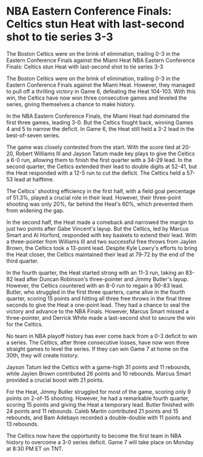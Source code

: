 #  NBA Eastern Conference Finals: Celtics stun Heat with last-second shot to tie series 3-3

The Boston Celtics were on the brink of elimination, trailing 0-3 in the Eastern Conference Finals against the Miami Heat 
  NBA Eastern Conference Finals: Celtics stun Heat with last-second shot to tie series 3-3

The Boston Celtics were on the brink of elimination, trailing 0-3 in the Eastern Conference Finals against the Miami Heat. However, they managed to pull off a thrilling victory in Game 6, defeating the Heat 104-103. With this win, the Celtics have now won three consecutive games and leveled the series, giving themselves a chance to make history.

In the NBA Eastern Conference Finals, the Miami Heat had dominated the first three games, leading 3-0. But the Celtics fought back, winning Games 4 and 5 to narrow the deficit. In Game 6, the Heat still held a 3-2 lead in the best-of-seven series.

The game was closely contested from the start. With the score tied at 20-20, Robert Williams III and Jayson Tatum made key plays to give the Celtics a 6-0 run, allowing them to finish the first quarter with a 34-29 lead. In the second quarter, the Celtics extended their lead to double digits at 52-41, but the Heat responded with a 12-5 run to cut the deficit. The Celtics held a 57-53 lead at halftime.

The Celtics' shooting efficiency in the first half, with a field goal percentage of 51.3%, played a crucial role in their lead. However, their three-point shooting was only 20%, far behind the Heat's 60%, which prevented them from widening the gap.

In the second half, the Heat made a comeback and narrowed the margin to just two points after Gabe Vincent's layup. But the Celtics, led by Marcus Smart and Al Horford, responded with key baskets to extend their lead. With a three-pointer from Williams III and two successful free throws from Jaylen Brown, the Celtics took a 13-point lead. Despite Kyle Lowry's efforts to bring the Heat closer, the Celtics maintained their lead at 79-72 by the end of the third quarter.

In the fourth quarter, the Heat started strong with an 11-3 run, taking an 83-82 lead after Duncan Robinson's three-pointer and Jimmy Butler's layup. However, the Celtics countered with an 8-0 run to regain a 90-83 lead. Butler, who struggled in the first three quarters, came alive in the fourth quarter, scoring 15 points and hitting all three free throws in the final three seconds to give the Heat a one-point lead. They had a chance to seal the victory and advance to the NBA Finals. However, Marcus Smart missed a three-pointer, and Derrick White made a last-second shot to secure the win for the Celtics.

No team in NBA playoff history has ever come back from a 0-3 deficit to win a series. The Celtics, after three consecutive losses, have now won three straight games to level the series. If they can win Game 7 at home on the 30th, they will create history. 

Jayson Tatum led the Celtics with a game-high 31 points and 11 rebounds, while Jaylen Brown contributed 26 points and 10 rebounds. Marcus Smart provided a crucial boost with 21 points.

For the Heat, Jimmy Butler struggled for most of the game, scoring only 9 points on 2-of-15 shooting. However, he had a remarkable fourth quarter, scoring 15 points and giving the Heat a temporary lead. Butler finished with 24 points and 11 rebounds. Caleb Martin contributed 21 points and 15 rebounds, and Bam Adebayo recorded a double-double with 11 points and 13 rebounds.

The Celtics now have the opportunity to become the first team in NBA history to overcome a 3-0 series deficit. Game 7 will take place on Monday at 8:30 PM ET on TNT.